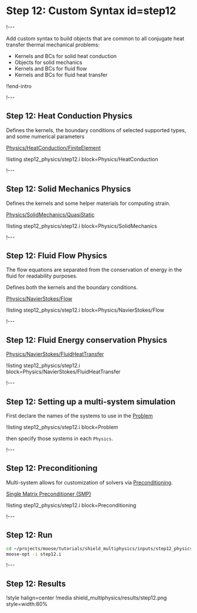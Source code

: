 # Step 12: Custom Syntax id=step12

!---

Add custom syntax to build objects that are common to all conjugate heat transfer thermal mechanical problems:

- Kernels and BCs for solid heat conduction
- Objects for solid mechanics
- Kernels and BCs for fluid flow
- Kernels and BCs for fluid heat transfer

!!end-intro

!---

## Step 12: Heat Conduction Physics

Defines the kernels, the boundary conditions of selected supported types,
and some numerical parameters

[Physics/HeatConduction/FiniteElement](Physics/HeatConduction/FiniteElement/index.md)

!listing step12_physics/step12.i block=Physics/HeatConduction

!---

## Step 12: Solid Mechanics Physics

Defines the kernels and some helper materials for computing strain.

[Physics/SolidMechanics/QuasiStatic](Physics/SolidMechanics/QuasiStatic/index.md)

!listing step12_physics/step12.i block=Physics/SolidMechanics

!---

## Step 12: Fluid Flow Physics

The flow equations are separated from the conservation of energy in the fluid
for readability purposes.

Defines both the kernels and the boundary conditions.

[Physics/NavierStokes/Flow](Physics/NavierStokes/Flow/index.md)

!listing step12_physics/step12.i block=Physics/NavierStokes/Flow

!---

## Step 12: Fluid Energy conservation Physics

[Physics/NavierStokes/FluidHeatTransfer](Physics/NavierStokes/FluidHeatTransfer/index.md)

!listing step12_physics/step12.i block=Physics/NavierStokes/FluidHeatTransfer

!---

## Step 12: Setting up a multi-system simulation

First declare the names of the systems to use in the [Problem](syntax/Problem/index.md)

!listing step12_physics/step12.i block=Problem

then specify those systems in each `Physics`.

!---

## Step 12: Preconditioning

Multi-system allows for customization of solvers via [Preconditioning](Preconditioning/index.md).

[Single Matrix Preconditioner (SMP)](SingleMatrixPreconditioner.md)

!listing step12_physics/step12.i block=Preconditioning

!---

## Step 12: Run

```bash
cd ~/projects/moose/tutorials/shield_multiphysics/inputs/step12_physics
moose-opt -i step12.i
```

!---

## Step 12: Results

!style halign=center
!media shield_multiphysics/results/step12.png style=width:80%

